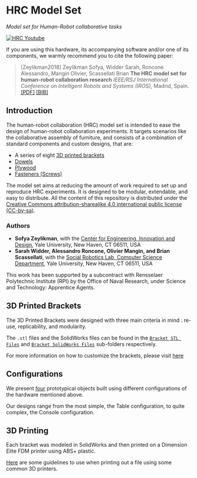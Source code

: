 # HRC Model Set
_Model set for Human-Robot collaborative tasks_

[![HRC Youtube](https://cloud.githubusercontent.com/assets/12373812/24922344/f9500516-1ebb-11e7-9aaf-9c50469bd2c8.png)](https://youtu.be/09Zflg7ZzKU)

If you are using this hardware, its accompanying software and/or one of its components, we warmly recommend you to cite the following paper:

  > [Zeylikman2018] Zeylikman Sofya, Widder Sarah, Roncone Alessandro, Mangin Olivier, Scassellati Brian **The HRC model set for human-robot collaboration research** *IEEE/RSJ International Conference on Intelligent Robots and Systems (IROS)*, Madrid, Spain. [[PDF]](https://alecive.github.io/papers/2018_Zeylikman_hrc_model_set.pdf) [[BIB]](https://alecive.github.io/papers/2018_Zeylikman_hrc_model_set.bib)

## Introduction

The human-robot collaboration (HRC) model set is intended to ease the design of human-robot collaboration experiments.
It targets scenarios like the collaborative assembly of furniture, and consists of a combination of standard components and custom designs, that are:

 * A series of eight [3D printed brackets](https://scazlab.github.io/HRC-model-set/hardware/brackets/)
 * [Dowels](https://scazlab.github.io/HRC-model-set/hardware/dowels-screws-plywood/)
 * [Plywood](https://scazlab.github.io/HRC-model-set/hardware/dowels-screws-plywood/)
 * [Fasteners (Screws)](https://scazlab.github.io/HRC-model-set/hardware/dowels-screws-plywood/)

The model set aims at reducing the amount of work required to set up and reproduce HRC experiments.
It is designed to be modular, extendable, and easy to distribute. All the content of this repository is distributed under the [Creative Commons attribution-sharealike 4.0 international public license (CC-by-sa)](https://creativecommons.org/licenses/by-sa/4.0/legalcode).

### Authors

* __Sofya Zeylikman__, with the [Center for Engineering, Innovation and Design](http://ceid.yale.edu), Yale University, New Haven, CT 06511, USA
* __Sarah Widder, Alessandro Roncone, Olivier Mangin, and Brian Scassellati__, with the [Social Robotics Lab, Computer Science Department](http://scazlab.yale.edu), Yale University, New Haven, CT 06511, USA

This work has been supported by a subcontract with Rensselaer Polytechnic Institute (RPI) by the Office of Naval Research, under Science and Technology: Apprentice Agents.

## 3D Printed Brackets

The 3D Printed Brackets were designed with three main criteria in mind : re-use, replicability, and modularity.


The `.stl` files and the SolidWorks files can be found in the [`Bracket STL Files`](https://github.com/ScazLab/HRC-model-set/tree/master/Bracket%20STL%20Files) and [`Bracket SolidWorks Files`](https://github.com/ScazLab/HRC-model-set/tree/master/Bracket%20SolidWorks%20Files) sub-folders respectively.

For more information on how to customize the brackets, please visit [here](https://scazlab.github.io/HRC-model-set/info/how-to-customize/)


## Configurations

We present [four](https://scazlab.github.io/HRC-model-set/configurations/renderings/) prototypical objects built using different configurations of the hardware mentioned above.

Our designs range from the most simple, the Table configuration, to quite complex, the Console configuration.

## 3D Printing

Each bracket <!-- Add something about in the paper?--> was modeled in SolidWorks and then printed on a Dimension Elite FDM printer using ABS+ plastic. <!-- Insert settings -->

[Here](https://scazlab.github.io/HRC-model-set/info/3D-printing-recommendations/) are some guidelines to use when printing out a file using some common 3D printers.
